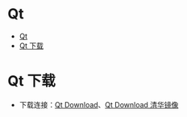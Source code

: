 # Qt
- [Qt](#qt)
- [Qt 下载](#qt-下载)

# Qt 下载
- 下载连接：[Qt Download](http://download.qt.io/)、[Qt Download 清华镜像](https://mirrors.tuna.tsinghua.edu.cn/qt/)
